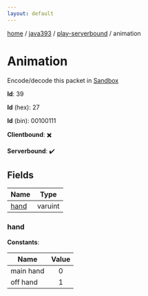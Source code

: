 ```yaml
---
layout: default
---
```


[home](/)  /  [java393](/protocol/java393)  /  [play-serverbound](/protocol/java393/play-serverbound)  /  animation

# Animation

Encode/decode this packet in [Sandbox](../../../sandbox/java393#PlayServerbound.Animation)

**Id**: 39

**Id** (hex): 27

**Id** (bin): 00100111

**Clientbound**: ✖️

**Serverbound**: ✔️

## Fields

Name | Type
---|---
[hand](#hand) | varuint

### hand

**Constants**:

Name | Value
---|:---:
main hand | 0
off hand | 1
